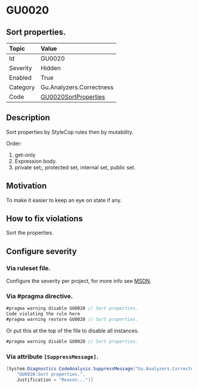 # GU0020
## Sort properties.

| Topic    | Value
| :--      | :--
| Id       | GU0020
| Severity | Hidden
| Enabled  | True
| Category | Gu.Analyzers.Correctness
| Code     | [GU0020SortProperties](https://github.com/GuOrg/Gu.Analyzers/blob/master/Gu.Analyzers/GU0020SortProperties.cs)

## Description

Sort properties by StyleCop rules then by mutability.

Order:
1. get-only
2. Expression body.
3. private set;, protected set, internal set, public set.

## Motivation

To make it easier to keep an eye on state if any.

## How to fix violations

Sort the properties.

<!-- start generated config severity -->
## Configure severity

### Via ruleset file.

Configure the severity per project, for more info see [MSDN](https://msdn.microsoft.com/en-us/library/dd264949.aspx).

### Via #pragma directive.
```C#
#pragma warning disable GU0020 // Sort properties.
Code violating the rule here
#pragma warning restore GU0020 // Sort properties.
```

Or put this at the top of the file to disable all instances.
```C#
#pragma warning disable GU0020 // Sort properties.
```

### Via attribute `[SuppressMessage]`.

```C#
[System.Diagnostics.CodeAnalysis.SuppressMessage("Gu.Analyzers.Correctness", 
    "GU0020:Sort properties.", 
    Justification = "Reason...")]
```
<!-- end generated config severity -->